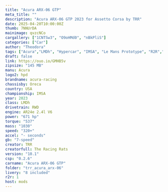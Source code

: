```yaml
---
title: "Acura ARX-06 GTP"
meta_title: ""
description: "Acura ARX-06 GTP 2023 for Assetto Corsa by TRR"
date: 2025-04-20T10:00:00Z
thumb: 7NNUrDA
mainimage: qvzcNCo
cargallery: ["1CNTSw3", "O9oHMd0", "nBkPliS"]
categories: ["Car"]
author: "Theodora"
tags: ["Acura","LMDh", "Hypercar", "IMSA", "Le Mans Prototype", "R2R","HRC", "Oreca", "HPD", "2023", "TRR"]
draft: false
link: https://ouo.io/GMHB5v
zipsize: "145 MB"
manu: Acura
logo2: hpd
brandname: acura-racing
chassisby: Oreca
country: USA
championship: IMSA
year: 2023
class: LMDh
drivetrain: RWD
engine: AR24e 2.4l V6
power: "671 hp"
torque: "537"
mass: "1030"
speed: "320+"
accel: "- seconds"
gb: "7-speed"
creator: TRR
creatorfull: The Racing Rats
version: "10.1"
csp: "0.2.6"
carname: "Acura ARX-06 GTP"
folder: "trr_acura_arx-06"
livery: "8 included"
r2r: 1
host: mods
---
```

